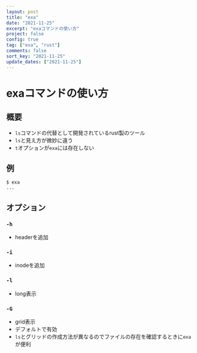 ```yaml
---
layout: post
title: "exa"
date: "2021-11-25"
excerpt: "exaコマンドの使い方"
project: false
config: true
tag: ["exa", "rust"]
comments: false
sort_key: "2021-11-25"
update_dates: ["2021-11-25"]
---
```


# exaコマンドの使い方

## 概要
 - `ls`コマンドの代替として開発されているrust製のツール
 - `ls`と見え方が微妙に違う
 - `t`オプションが`exa`には存在しない

## 例

```console
$ exa
...
```

## オプション

### `-h`
 - headerを追加

### `-i`
 - inodeを追加

### `-l`
 - long表示

### `-G`
 - grid表示
 - デフォルトで有効
 - `ls`とグリッドの作成方法が異なるのでファイルの存在を確認するときに`exa`が便利
